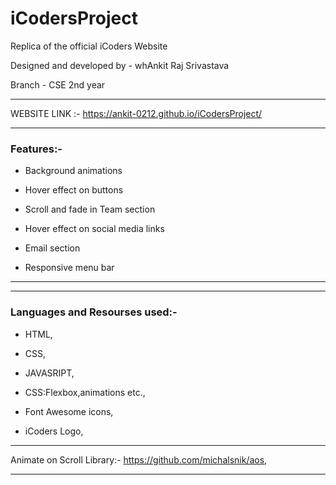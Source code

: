 # iCodersProject
Replica of the official iCoders Website

Designed and developed by - whAnkit Raj Srivastava

Branch - CSE 2nd year

---
WEBSITE LINK :- https://ankit-0212.github.io/iCodersProject/

---

### Features:-

  - Background animations

  - Hover effect on buttons

  - Scroll and fade in Team section 

  - Hover effect on social media links

  - Email section

  - Responsive menu bar

---
---
### Languages and Resourses used:-

  - HTML,

  - CSS,

  - JAVASRIPT,

  - CSS:Flexbox,animations etc.,

  - Font Awesome icons,
  
  - iCoders Logo,

  ---

  Animate on Scroll Library:- https://github.com/michalsnik/aos,

  ---